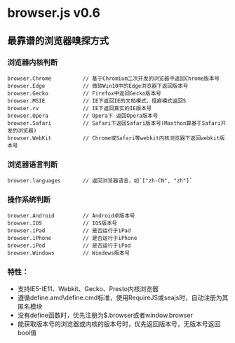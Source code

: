browser.js v0.6
==========

最靠谱的浏览器嗅探方式
--------------------------------------
### 浏览器内核判断
```Javescript
browser.Chrome			// 基于Chromium二次开发的浏览器中返回Chrome版本号
browser.Edge			// 微软Win10中的Edge浏览器下返回版本号
browser.Gecko			// Firefox中返回Gecko版本号
browser.MSIE			// IE下返回IE的文档模式，怪癖模式返回5
browser.rv				// IE下返回真实的IE版本号
browser.Opera			// Opera下 返回Opera版本号
browser.Safari			// Safari下返回Safari版本号(Maxthon算基于Safari开发的浏览器)
browser.WebKit			// Chrome或Safari等webkit内核浏览器下返回webkit版本号
```
### 浏览器语言判断
```Javescript
browser.languages		// 返回浏览器语言，如`["zh-CN", "zh"]`
```

### 操作系统判断
```Javescript
browser.Android			// Android卓版本号
browser.IOS				// IOS版本号
browser.iPad			// 是否运行于iPad
browser.iPhone			// 是否运行于iPhone
browser.iPod			// 是否运行于iPod
browser.Windows			// Windows版本号
```

### 特性：
- 支持IE5-IE11、Webkit、Gecko、Presto内核浏览器
- 遵循define.amd\define.cmd标准，使用RequireJS或seajs时，自动注册为其匿名模块
- 没有define函数时，优先注册为$.browser或者window.browser
- 能获取版本号的浏览器或内核的版本号时，优先返回版本号，无版本号返回bool值
